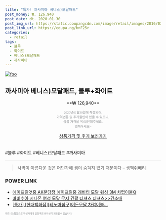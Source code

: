 ```yaml
--- 
title: "특가! 까사미아 베니스)모달패드" 
post_money: ₩. 126,940 
post_date: dt. 2020.01.30 
post_img_url: https://static.coupangcdn.com/image/retail/images/2016/03/10/17/6/38c0f784-e505-4adb-bf7c-e24afde1fdc4.jpg 
post_link_url: https://coupa.ng/bnF25r 
categories: 
  - retail 
tags: 
  - 블루 
  - 화이트 
  - 베니스)모달패드 
  - 까사미아 
--- 
```

[![foo](https://static.coupangcdn.com/image/retail/images/2016/03/10/17/6/38c0f784-e505-4adb-bf7c-e24afde1fdc4.jpg)](https://coupa.ng/bnF25r) 

## 까사미아 베니스)모달패드, 블루+화이트 
<p style="text-align: center;">**₩ 126,940**</p> 
<p style="text-align: center;"><span style="color: #898c8f; font-family: Georgia,Times,serif; font-size: 0.75em;">2020년01월30일에 작성되어, <br>가격변동 및 추가할인이 있을 수 있으니,<br> 상품 가격을 꼭!확인해주세요.<br>행복하세요~</span> 
</p>	 
<div markdown="0" style="text-align: center;"><a href="https://coupa.ng/bnF25r" class="btn btn--success">상품가격 및 후기 보러가기</a></div> 
<br><br> 
  #블루 #화이트 #베니스)모달패드 #까사미아 
<hr> 

> 사막이 아름다운 것은 어딘가에 샘이 숨겨져 있기 때문이다 – 생떽쥐베리 


### POWER LINK

* <a href="https://blog.naver.com/santokki14/221776892474" target="_blank">에이프릴앳홈 AK분당점 에이프릴홈 래비티 모달 워싱 3M 차렵이불Q</a>
* <a href="https://blog.naver.com/sakai111/221777193317" target="_blank">바비수아 시나몬 여성 모달 무지 긴팔 티셔츠 티셔츠>>긴소매</a>
* <a href="https://blog.naver.com/an0733/221789825035" target="_blank">[특가] [현대백화점][레노마침구]이든모달 차렵이불...</a>

<span style="color: #898c8f; font-family: Georgia,Times,serif; font-size: 0.55em;">파트너스활동으로 작성자에게 일정액의 커미션이 제공될수 있습니다.</span> 
